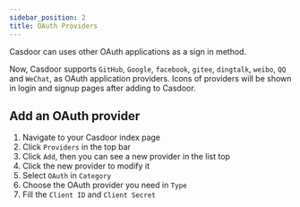 ```yaml
---
sidebar_position: 2
title: OAuth Providers
---
```


Casdoor can uses other OAuth applications as a sign in method.

Now, Casdoor supports `GitHub`, `Google`, `facebook`, `gitee`, `dingtalk`, `weibo`, `QQ` and `WeChat`, as OAuth application providers. Icons of providers will be shown in login and signup pages after adding to Casdoor.

## Add an OAuth provider

1. Navigate to your Casdoor index page
2. Click `Providers` in the top bar
3. Click `Add`, then you can see a new provider in the list top
4. Click the new provider to modify it
5. Select `OAuth` in  `Category`
6. Choose the OAuth provider you need in `Type`
7. Fill the `Client ID` and `Client Secret`